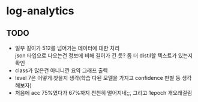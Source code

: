 # log-analytics

## TODO

- 일부 길이가 512를 넘어가는 데이터에 대한 처리  
json 타입으로 나오는건 정보에 비해 길이가 긴 듯? 좀 더 distil할 텍스트가 있는지 확인
- class가 많은건 아니니깐 요약 그래프 출력
- level 7은 어떻게 찾을지 생각(학습 다된 모델을 가지고 confidence 판별 등 생각해보자)
- 처음에 acc 75%였다가 67%까지 천천히 떨어지네;;, 그리고 1epoch 개오래걸림
